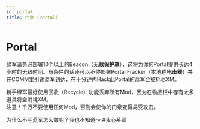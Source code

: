 ```yaml
---
id: portal
title: 门泉 (Portal)
---
```


# Portal
绿军请务必部署10个以上的Beacon（**无敌保护罩**），这将为你的Portal提供长达4小时的无敌时间。有条件的话还可以不停部署Portal Fracker（本地称**电击器**）并在COMM里引诱蓝军到达，在十分钟内Hack此Portal的蓝军会被耗尽XM。

<div class="note">
新手绿军最好使用回收（Recycle）功能丢弃所有Mod，因为在物品栏中存有太多道具将会消耗XM。
</div>

<div class="note warning">
注意！千万不要使用任何Mod，否则会使你的门泉变得易受攻击。
</div>

为什么不写蓝军怎么做呢？我也不知道～ #我心系绿
